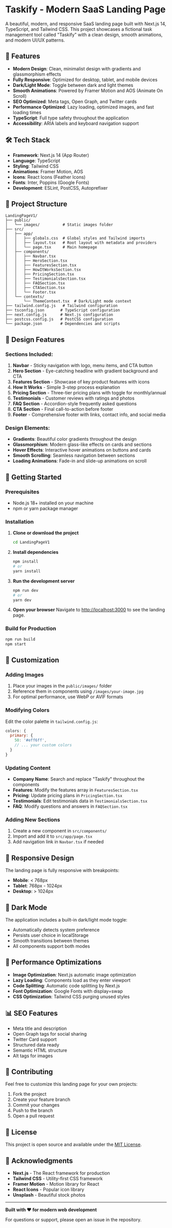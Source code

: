 # Taskify - Modern SaaS Landing Page

A beautiful, modern, and responsive SaaS landing page built with Next.js 14, TypeScript, and Tailwind CSS. This project showcases a fictional task management tool called "Taskify" with a clean design, smooth animations, and modern UI/UX patterns.

## 🚀 Features

- **Modern Design**: Clean, minimalist design with gradients and glassmorphism effects
- **Fully Responsive**: Optimized for desktop, tablet, and mobile devices
- **Dark/Light Mode**: Toggle between dark and light themes
- **Smooth Animations**: Powered by Framer Motion and AOS (Animate On Scroll)
- **SEO Optimized**: Meta tags, Open Graph, and Twitter cards
- **Performance Optimized**: Lazy loading, optimized images, and fast loading times
- **TypeScript**: Full type safety throughout the application
- **Accessibility**: ARIA labels and keyboard navigation support

## 🛠️ Tech Stack

- **Framework**: Next.js 14 (App Router)
- **Language**: TypeScript
- **Styling**: Tailwind CSS
- **Animations**: Framer Motion, AOS
- **Icons**: React Icons (Feather Icons)
- **Fonts**: Inter, Poppins (Google Fonts)
- **Development**: ESLint, PostCSS, Autoprefixer

## 📁 Project Structure

```
LandingPageV1/
├── public/
│   └── images/          # Static images folder
├── src/
│   ├── app/
│   │   ├── globals.css  # Global styles and Tailwind imports
│   │   ├── layout.tsx   # Root layout with metadata and providers
│   │   └── page.tsx     # Main homepage
│   ├── components/
│   │   ├── Navbar.tsx
│   │   ├── HeroSection.tsx
│   │   ├── FeaturesSection.tsx
│   │   ├── HowItWorksSection.tsx
│   │   ├── PricingSection.tsx
│   │   ├── TestimonialsSection.tsx
│   │   ├── FAQSection.tsx
│   │   ├── CTASection.tsx
│   │   └── Footer.tsx
│   └── contexts/
│       └── ThemeContext.tsx  # Dark/Light mode context
├── tailwind.config.js   # Tailwind configuration
├── tsconfig.json       # TypeScript configuration
├── next.config.js      # Next.js configuration
├── postcss.config.js   # PostCSS configuration
└── package.json        # Dependencies and scripts
```

## 🎨 Design Features

### Sections Included:

1. **Navbar** - Sticky navigation with logo, menu items, and CTA button
2. **Hero Section** - Eye-catching headline with gradient background and CTA
3. **Features Section** - Showcase of key product features with icons
4. **How It Works** - Simple 3-step process explanation
5. **Pricing Section** - Three-tier pricing plans with toggle for monthly/annual
6. **Testimonials** - Customer reviews with ratings and photos
7. **FAQ Section** - Accordion-style frequently asked questions
8. **CTA Section** - Final call-to-action before footer
9. **Footer** - Comprehensive footer with links, contact info, and social media

### Design Elements:

- **Gradients**: Beautiful color gradients throughout the design
- **Glassmorphism**: Modern glass-like effects on cards and sections
- **Hover Effects**: Interactive hover animations on buttons and cards
- **Smooth Scrolling**: Seamless navigation between sections
- **Loading Animations**: Fade-in and slide-up animations on scroll

## 🚀 Getting Started

### Prerequisites

- Node.js 18+ installed on your machine
- npm or yarn package manager

### Installation

1. **Clone or download the project**
   ```bash
   cd LandingPageV1
   ```

2. **Install dependencies**
   ```bash
   npm install
   # or
   yarn install
   ```

3. **Run the development server**
   ```bash
   npm run dev
   # or
   yarn dev
   ```

4. **Open your browser**
   Navigate to [http://localhost:3000](http://localhost:3000) to see the landing page.

### Build for Production

```bash
npm run build
npm start
```

## 🎯 Customization

### Adding Images

1. Place your images in the `public/images/` folder
2. Reference them in components using `/images/your-image.jpg`
3. For optimal performance, use WebP or AVIF formats

### Modifying Colors

Edit the color palette in `tailwind.config.js`:

```javascript
colors: {
  primary: {
    50: '#eff6ff',
    // ... your custom colors
  }
}
```

### Updating Content

- **Company Name**: Search and replace "Taskify" throughout the components
- **Features**: Modify the features array in `FeaturesSection.tsx`
- **Pricing**: Update pricing plans in `PricingSection.tsx`
- **Testimonials**: Edit testimonials data in `TestimonialsSection.tsx`
- **FAQ**: Modify questions and answers in `FAQSection.tsx`

### Adding New Sections

1. Create a new component in `src/components/`
2. Import and add it to `src/app/page.tsx`
3. Add navigation link in `Navbar.tsx` if needed

## 📱 Responsive Design

The landing page is fully responsive with breakpoints:

- **Mobile**: < 768px
- **Tablet**: 768px - 1024px
- **Desktop**: > 1024px

## 🌙 Dark Mode

The application includes a built-in dark/light mode toggle:

- Automatically detects system preference
- Persists user choice in localStorage
- Smooth transitions between themes
- All components support both modes

## 🔧 Performance Optimizations

- **Image Optimization**: Next.js automatic image optimization
- **Lazy Loading**: Components load as they enter viewport
- **Code Splitting**: Automatic code splitting by Next.js
- **Font Optimization**: Google Fonts with display=swap
- **CSS Optimization**: Tailwind CSS purging unused styles

## 📊 SEO Features

- Meta title and description
- Open Graph tags for social sharing
- Twitter Card support
- Structured data ready
- Semantic HTML structure
- Alt tags for images

## 🤝 Contributing

Feel free to customize this landing page for your own projects:

1. Fork the project
2. Create your feature branch
3. Commit your changes
4. Push to the branch
5. Open a pull request

## 📄 License

This project is open source and available under the [MIT License](LICENSE).

## 🙏 Acknowledgments

- **Next.js** - The React framework for production
- **Tailwind CSS** - Utility-first CSS framework
- **Framer Motion** - Motion library for React
- **React Icons** - Popular icon library
- **Unsplash** - Beautiful stock photos

---

**Built with ❤️ for modern web development**

For questions or support, please open an issue in the repository.